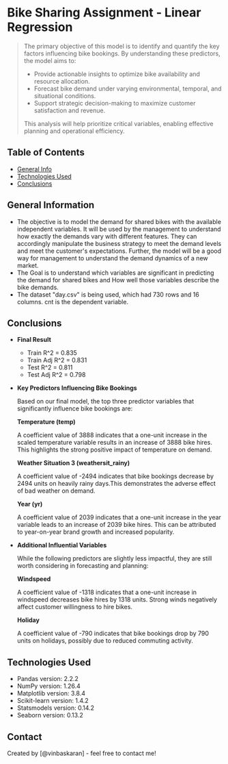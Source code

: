 # Bike Sharing Assignment - Linear Regression
> The primary objective of this model is to identify and quantify the key factors influencing bike bookings. By understanding these predictors, the model aims to:
> - Provide actionable insights to optimize bike availability and resource allocation.
> - Forecast bike demand under varying environmental, temporal, and situational conditions.
> - Support strategic decision-making to maximize customer satisfaction and revenue.
>   
> This analysis will help prioritize critical variables, enabling effective planning and operational efficiency.


## Table of Contents
* [General Info](#general-information)
* [Technologies Used](#technologies-used)
* [Conclusions](#conclusions)

<!-- You can include any other section that is pertinent to your problem -->

## General Information
- The objective is to model the demand for shared bikes with the available independent variables. It will be used by the management to understand how exactly the demands vary with different features. They can accordingly manipulate the business strategy to meet the demand levels and meet the customer's expectations. Further, the model will be a good way for management to understand the demand dynamics of a new market. 
- The Goal is to understand which variables are significant in predicting the demand for shared bikes and How well those variables describe the bike demands.
- The dataset "day.csv" is being used, which had 730 rows and 16 columns. cnt is the dependent variable.

<!-- You don't have to answer all the questions - just the ones relevant to your project. -->

## Conclusions
- **Final Result**
    - Train R^2 = 0.835
    - Train Adj R^2 = 0.831
    - Test R^2 = 0.811
    - Test Adj R^2 = 0.798
- **Key Predictors Influencing Bike Bookings**

  Based on our final model, the top three predictor variables that significantly influence bike bookings are:

    **Temperature (temp)**

    A coefficient value of 3888 indicates that a one-unit increase in the scaled temperature variable results in an increase of 3888 bike hires. This highlights the strong positive impact of temperature on demand.

    **Weather Situation 3 (weathersit_rainy)**

    A coefficient value of -2494 indicates that bike bookings decrease by 2494 units on heavily rainy days.This demonstrates the adverse effect of bad weather on demand.

    **Year (yr)**

    A coefficient value of 2039 indicates that a one-unit increase in the year variable leads to an increase of 2039 bike hires. This can be attributed to year-on-year brand growth and increased popularity.

- **Additional Influential Variables**    

  While the following predictors are slightly less impactful, they are still worth considering in forecasting and planning:

    **Windspeed**

    A coefficient value of -1318 indicates that a one-unit increase in windspeed decreases bike hires by 1318 units. Strong winds negatively affect customer willingness to hire bikes.

    **Holiday**

    A coefficient value of -790 indicates that bike bookings drop by 790 units on holidays, possibly due to reduced commuting activity.

<!-- You don't have to answer all the questions - just the ones relevant to your project. -->


## Technologies Used
- Pandas version: 2.2.2
- NumPy version: 1.26.4
- Matplotlib version: 3.8.4
- Scikit-learn version: 1.4.2
- Statsmodels version: 0.14.2
- Seaborn version: 0.13.2

<!-- As the libraries versions keep on changing, it is recommended to mention the version of library used in this project -->


## Contact
Created by [@vinbaskaran] - feel free to contact me!


<!-- Optional -->
<!-- ## License -->
<!-- This project is open source and available under the [... License](). -->

<!-- You don't have to include all sections - just the one's relevant to your project -->
